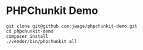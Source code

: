 # PHPChunkit Demo

    git clone git@github.com:jwage/phpchunkit-demo.git
    cd phpchunkit-demo
    composer install
    ./vendor/bin/phpchunkit all
